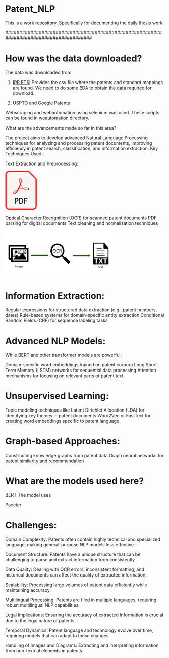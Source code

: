 # Patent_NLP
This is a work repository. Specifically for documenting the daily thesis work. 

#######################################################################################

# How was the data downloaded? 
The data was downloaded from 
1) [ IPR ETSI](https://ipr.etsi.org/DynamicReporting.aspx)
   Provides the csv file where the patents and standard mappings are found.
   We need to do some EDA to obtain the data required for download.

2) [USPTO](https://ppubs.uspto.gov/pubwebapp/) and [Google Patents](https://patents.google.com/)

Webscraping and webautomation using selenium was used. These scripts can be found in weautomation directory. 


What are the advancements made so far in this area? 

The project aims to develop advanced Natural Language Processing techniques for analyzing and processing patent documents, improving efficiency in patent search, classification, and information extraction.
Key Techniques Used:

Text Extraction and Preprocessing:

<img src="https://github.com/vigneswar96/Patent_NLP/blob/main/PDF_file_icon.svg.png" width="100" alt="Patent NLP Overview">

Optical Character Recognition (OCR) for scanned patent documents
PDF parsing for digital documents
Text cleaning and normalization techniques

![Alt text](./images.png)

# Information Extraction:

Regular expressions for structured data extraction (e.g., patent numbers, dates)
Rule-based systems for domain-specific entity extraction
Conditional Random Fields (CRF) for sequence labeling tasks


# Advanced NLP Models:

While BERT and other transformer models are powerful:

Domain-specific word embeddings trained on patent corpora
Long Short-Term Memory (LSTM) networks for sequential data processing
Attention mechanisms for focusing on relevant parts of patent text




# Unsupervised Learning:

Topic modeling techniques like Latent Dirichlet Allocation (LDA) for identifying key themes in patent documents
Word2Vec or FastText for creating word embeddings specific to patent language


# Graph-based Approaches:

Constructing knowledge graphs from patent data
Graph neural networks for patent similarity and recommendation

# What are the models used here? 

BERT
The model uses 

Paecter






# Challenges:

Domain Complexity: Patents often contain highly technical and specialized language, making general-purpose NLP models less effective.

Document Structure: Patents have a unique structure that can be challenging to parse and extract information from consistently.

Data Quality: Dealing with OCR errors, inconsistent formatting, and historical documents can affect the quality of extracted information.

Scalability: Processing large volumes of patent data efficiently while maintaining accuracy.

Multilingual Processing: Patents are filed in multiple languages, requiring robust multilingual NLP capabilities.

Legal Implications: Ensuring the accuracy of extracted information is crucial due to the legal nature of patents.

Temporal Dynamics: Patent language and technology evolve over time, requiring models that can adapt to these changes.

Handling of Images and Diagrams: Extracting and interpreting information from non-textual elements in patents.

